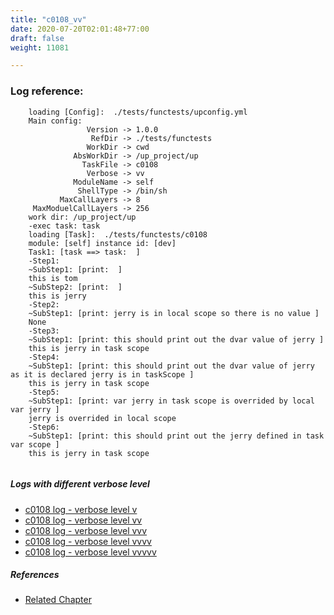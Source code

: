 ```yaml
---
title: "c0108_vv"
date: 2020-07-20T02:01:48+77:00
draft: false
weight: 11081

---
```


### Log reference: <no value>

```
    loading [Config]:  ./tests/functests/upconfig.yml
    Main config:
                 Version -> 1.0.0
                  RefDir -> ./tests/functests
                 WorkDir -> cwd
              AbsWorkDir -> /up_project/up
                TaskFile -> c0108
                 Verbose -> vv
              ModuleName -> self
               ShellType -> /bin/sh
           MaxCallLayers -> 8
     MaxModuelCallLayers -> 256
    work dir: /up_project/up
    -exec task: task
    loading [Task]:  ./tests/functests/c0108
    module: [self] instance id: [dev]
    Task1: [task ==> task:  ]
    -Step1:
    ~SubStep1: [print:  ]
    this is tom
    ~SubStep2: [print:  ]
    this is jerry
    -Step2:
    ~SubStep1: [print: jerry is in local scope so there is no value ]
    None
    -Step3:
    ~SubStep1: [print: this should print out the dvar value of jerry ]
    this is jerry in task scope
    -Step4:
    ~SubStep1: [print: this should print out the dvar value of jerry as it is declared jerry is in taskScope ]
    this is jerry in task scope
    -Step5:
    ~SubStep1: [print: var jerry in task scope is overrided by local var jerry ]
    jerry is overrided in local scope
    -Step6:
    ~SubStep1: [print: this should print out the jerry defined in task var scope ]
    this is jerry in task scope
    
```

##### Logs with different verbose level
* [c0108 log - verbose level v](../../logs/c0108_v)
* [c0108 log - verbose level vv](../../logs/c0108_vv)
* [c0108 log - verbose level vvv](../../logs/c0108_vvv)
* [c0108 log - verbose level vvvv](../../logs/c0108_vvvv)
* [c0108 log - verbose level vvvvv](../../logs/c0108_vvvvv)

##### References
* [Related Chapter](../../vars/c0108)
